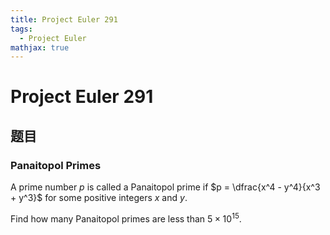 ```yaml
---
title: Project Euler 291
tags:
  - Project Euler
mathjax: true
---
```

<escape><!-- more --></escape>
    
# Project Euler 291
## 题目
### Panaitopol Primes



A prime number $p$ is called a Panaitopol prime if $p = \dfrac{x^4 - y^4}{x^3 + y^3}$ for some positive integers $x$ and $y$.

Find how many Panaitopol primes are less than $5\times10^{15}$.


  


